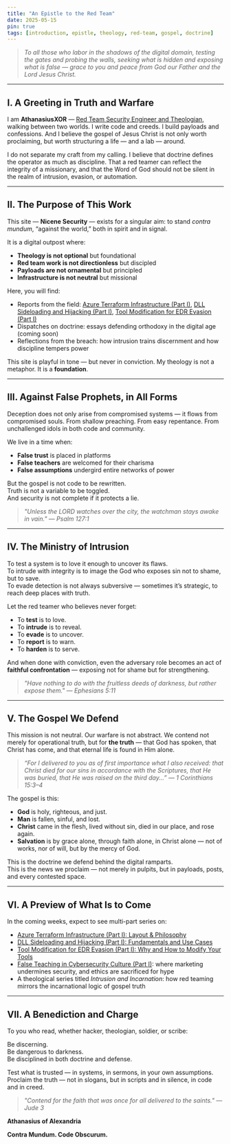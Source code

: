 ```yaml
---
title: "An Epistle to the Red Team"
date: 2025-05-15
pin: true
tags: [introduction, epistle, theology, red-team, gospel, doctrine]
---
```


> *To all those who labor in the shadows of the digital domain, testing the gates and probing the walls, seeking what is hidden and exposing what is false — grace to you and peace from God our Father and the Lord Jesus Christ.*

---

## I. A Greeting in Truth and Warfare

I am **AthanasiusXOR** — [Red Team Security Engineer and Theologian](/about), walking between two worlds. I write code and creeds. I build payloads and confessions. And I believe the gospel of Jesus Christ is not only worth proclaiming, but worth structuring a life — and a lab — around.

I do not separate my craft from my calling. I believe that doctrine defines the operator as much as discipline. That a red teamer can reflect the integrity of a missionary, and that the Word of God should not be silent in the realm of intrusion, evasion, or automation.

---

## II. The Purpose of This Work

This site — **Nicene Security** — exists for a singular aim: to stand *contra mundum*, “against the world,” both in spirit and in signal.

It is a digital outpost where:

- **Theology is not optional** but foundational  
- **Red team work is not directionless** but discipled  
- **Payloads are not ornamental** but principled  
- **Infrastructure is not neutral** but missional  

Here, you will find:

- Reports from the field: [Azure Terraform Infrastructure (Part I)](#), [DLL Sideloading and Hijacking (Part I)](#), [Tool Modification for EDR Evasion (Part I)](#)  
- Dispatches on doctrine: essays defending orthodoxy in the digital age (coming soon)  
- Reflections from the breach: how intrusion trains discernment and how discipline tempers power  

This site is playful in tone — but never in conviction. My theology is not a metaphor. It is a **foundation**.

---

## III. Against False Prophets, in All Forms

Deception does not only arise from compromised systems — it flows from compromised souls. From shallow preaching. From easy repentance. From unchallenged idols in both code and community.

We live in a time when:

- **False trust** is placed in platforms  
- **False teachers** are welcomed for their charisma  
- **False assumptions** undergird entire networks of power  

But the gospel is not code to be rewritten.  
Truth is not a variable to be toggled.  
And security is not complete if it protects a lie.

> *"Unless the LORD watches over the city, the watchman stays awake in vain." — Psalm 127:1*

---

## IV. The Ministry of Intrusion

To test a system is to love it enough to uncover its flaws.  
To intrude with integrity is to image the God who exposes sin not to shame, but to save.  
To evade detection is not always subversive — sometimes it’s strategic, to reach deep places with truth.

Let the red teamer who believes never forget:

- To **test** is to love.  
- To **intrude** is to reveal.  
- To **evade** is to uncover.  
- To **report** is to warn.  
- To **harden** is to serve.  

And when done with conviction, even the adversary role becomes an act of **faithful confrontation** — exposing not for shame but for strengthening.

> *"Have nothing to do with the fruitless deeds of darkness, but rather expose them." — Ephesians 5:11*

---

## V. The Gospel We Defend

This mission is not neutral. Our warfare is not abstract. We contend not merely for operational truth, but for **the truth** — that God has spoken, that Christ has come, and that eternal life is found in Him alone.

> *“For I delivered to you as of first importance what I also received: that Christ died for our sins in accordance with the Scriptures, that He was buried, that He was raised on the third day...” — 1 Corinthians 15:3–4*

The gospel is this:

- **God** is holy, righteous, and just.  
- **Man** is fallen, sinful, and lost.  
- **Christ** came in the flesh, lived without sin, died in our place, and rose again.  
- **Salvation** is by grace alone, through faith alone, in Christ alone — not of works, nor of will, but by the mercy of God.  

This is the doctrine we defend behind the digital ramparts.  
This is the news we proclaim — not merely in pulpits, but in payloads, posts, and every contested space.

---

## VI. A Preview of What Is to Come

In the coming weeks, expect to see multi-part series on:

- [Azure Terraform Infrastructure (Part I): Layout & Philosophy](#)  
- [DLL Sideloading and Hijacking (Part I): Fundamentals and Use Cases](#)  
- [Tool Modification for EDR Evasion (Part I): Why and How to Modify Your Tools](#)  
- [False Teaching in Cybersecurity Culture (Part I)](#): where marketing undermines security, and ethics are sacrificed for hype  
- A theological series titled *Intrusion and Incarnation*: how red teaming mirrors the incarnational logic of gospel truth  

---

## VII. A Benediction and Charge

To you who read, whether hacker, theologian, soldier, or scribe:

Be discerning.  
Be dangerous to darkness.  
Be disciplined in both doctrine and defense.  

Test what is trusted — in systems, in sermons, in your own assumptions.  
Proclaim the truth — not in slogans, but in scripts and in silence, in code and in creed.

> *"Contend for the faith that was once for all delivered to the saints." — Jude 3*

**Athanasius of Alexandria**

**Contra Mundum. Code Obscurum.**
